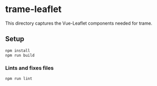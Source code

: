 # trame-leaflet

This directory captures the Vue-Leaflet components needed for trame.

## Setup

```bash
npm install
npm run build
```

### Lints and fixes files

```bash
npm run lint
```
